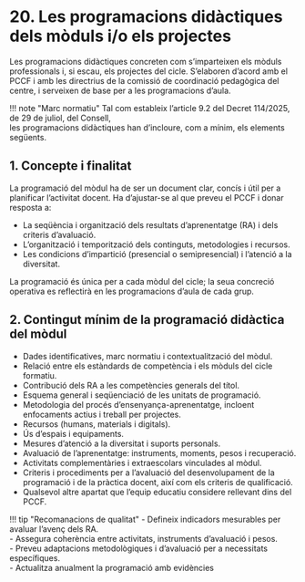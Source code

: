 # 20. Les programacions didàctiques dels mòduls i/o els projectes

Les programacions didàctiques concreten com s’imparteixen els mòduls professionals i, si escau, els projectes del cicle. S’elaboren d’acord amb el PCCF i amb les directrius de la comissió de coordinació pedagògica del centre, i serveixen de base per a les programacions d’aula.

!!! note "Marc normatiu"
    Tal com estableix l’article 9.2 del Decret 114/2025, de 29 de juliol, del Consell,  
    les programacions didàctiques han d’incloure, com a mínim, els elements següents.


## 1. Concepte i finalitat

La programació del mòdul ha de ser un document clar, concís i útil per a planificar l’activitat docent. Ha d’ajustar-se al que preveu el PCCF i donar resposta a:
- La seqüència i organització dels resultats d’aprenentatge (RA) i dels criteris d’avaluació.
- L’organització i temporització dels continguts, metodologies i recursos.
- Les condicions d’impartició (presencial o semipresencial) i l’atenció a la diversitat.

La programació és única per a cada mòdul del cicle; la seua concreció operativa es reflectirà en les programacions d’aula de cada grup.

## 2. Contingut mínim de la programació didàctica del mòdul

- Dades identificatives, marc normatiu i contextualització del mòdul.
- Relació entre els estàndards de competència i els mòduls del cicle formatiu.
- Contribució dels RA a les competències generals del títol.
- Esquema general i seqüenciació de les unitats de programació.
- Metodologia del procés d’ensenyança-aprenentatge, incloent enfocaments actius i treball per projectes.
- Recursos (humans, materials i digitals).
- Ús d’espais i equipaments.
- Mesures d’atenció a la diversitat i suports personals.
- Avaluació de l’aprenentatge: instruments, moments, pesos i recuperació.
- Activitats complementàries i extraescolars vinculades al mòdul.
- Criteris i procediments per a l’avaluació del desenvolupament de la programació i de la pràctica docent, així com els criteris de qualificació.
- Qualsevol altre apartat que l’equip educatiu considere rellevant dins del PCCF.

!!! tip "Recomanacions de qualitat"
    - Defineix indicadors mesurables per avaluar l’avenç dels RA.  
    - Assegura coherència entre activitats, instruments d’avaluació i pesos.  
    - Preveu adaptacions metodològiques i d’avaluació per a necessitats específiques.  
    - Actualitza anualment la programació amb evidències
